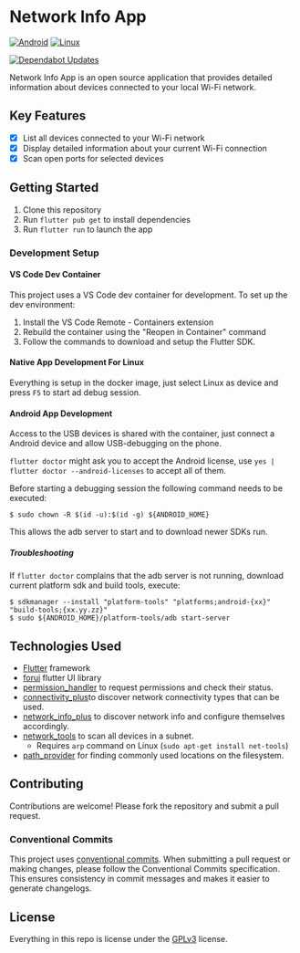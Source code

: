 # Network Info App

[![Android](https://github.com/lukki15/network_info_app/actions/workflows/android.yml/badge.svg)](https://github.com/lukki15/network_info_app/actions/workflows/android.yml)
[![Linux](https://github.com/lukki15/network_info_app/actions/workflows/linux.yml/badge.svg)](https://github.com/lukki15/network_info_app/actions/workflows/linux.yml)

[![Dependabot Updates](https://github.com/lukki15/network_info_app/actions/workflows/dependabot/dependabot-updates/badge.svg)](https://github.com/lukki15/network_info_app/actions/workflows/dependabot/dependabot-updates)

Network Info App is an open source application that provides detailed information about devices connected to your local Wi-Fi network.

## Key Features

- [x] List all devices connected to your Wi-Fi network
- [x] Display detailed information about your current Wi-Fi connection
- [x] Scan open ports for selected devices

## Getting Started

1. Clone this repository
1. Run `flutter pub get` to install dependencies
1. Run `flutter run` to launch the app

### Development Setup

#### VS Code Dev Container

This project uses a VS Code dev container for development. To set up the dev environment:

1. Install the VS Code Remote - Containers extension
1. Rebuild the container using the "Reopen in Container" command
1. Follow the commands to download and setup the Flutter SDK.

#### Native App Development For Linux

Everything is setup in the docker image,
just select Linux as device and press `F5` to start ad debug session. 

#### Android App Development

Access to the USB devices is shared with the container,
just connect a Android device and allow USB-debugging on the phone.

`flutter doctor` might ask you to accept the Android license,
use `yes | flutter doctor --android-licenses` to accept all of them.

Before starting a debugging session the following command needs to be executed:
```
$ sudo chown -R $(id -u):$(id -g) ${ANDROID_HOME}
```
This allows the adb server to start and to download newer SDKs run.

##### Troubleshooting

If `flutter doctor` complains that the adb server is not running,
download current platform sdk and build tools, execute:
```
$ sdkmanager --install "platform-tools" "platforms;android-{xx}" "build-tools;{xx.yy.zz}"
$ sudo ${ANDROID_HOME}/platform-tools/adb start-server
```

## Technologies Used

- [Flutter](https://flutter.dev) framework
- [forui](https://forui.dev/) flutter UI library
- [permission_handler](https://pub.dev/packages/permission_handler) to request permissions and check their status.
- [connectivity_plus](https://pub.dev/packages/connectivity_plus)to discover network connectivity types that can be used.
- [network_info_plus](https://pub.dev/packages/network_info_plus) to discover network info and configure themselves accordingly.
- [network_tools](https://pub.dev/packages/network_tools) to scan all devices in a subnet.
  - Requires `arp` command on Linux (`sudo apt-get install net-tools`)
- [path_provider](https://pub.dev/packages/path_provider) for finding commonly used locations on the filesystem.

## Contributing
Contributions are welcome! Please fork the repository and submit a pull request.

### Conventional Commits

This project uses [conventional commits](https://www.conventionalcommits.org). When submitting a pull request or making changes, please follow the Conventional Commits specification. This ensures consistency in commit messages and makes it easier to generate changelogs.

## License
Everything in this repo is license under the [GPLv3](./LICENSE) license.
